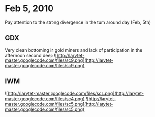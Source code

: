 # Feb 5, 2010 #

Pay attention to the strong divergence in the turn around day (Feb, 5th)

## GDX ##

Very clean bottoming in gold miners and lack of participation in the afternoon second deep
![http://larytet-master.googlecode.com/files/sc9.png](http://larytet-master.googlecode.com/files/sc9.png)

## IWM ##

![http://larytet-master.googlecode.com/files/sc4.png](http://larytet-master.googlecode.com/files/sc4.png)
![http://larytet-master.googlecode.com/files/sc5.png](http://larytet-master.googlecode.com/files/sc5.png)